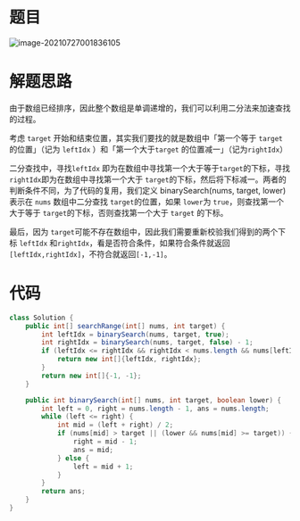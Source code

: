 # 题目

![image-20210727001836105](https://gitee.com/janeroad/iamge-cloud/raw/master/NoteImage/image-20210727001836105.png)

# 解题思路

由于数组已经排序，因此整个数组是单调递增的，我们可以利用二分法来加速查找的过程。

考虑 `target` 开始和结束位置，其实我们要找的就是数组中「第一个等于 `target` 的位置」（记为 `leftIdx` ）和「第一个大于`target` 的位置减一」（记为`rightIdx`）

二分查找中，寻找`leftIdx` 即为在数组中寻找第一个大于等于`target`的下标，寻找`rightIdx`即为在数组中寻找第一个大于 `target`的下标，然后将下标减一。两者的判断条件不同，为了代码的复用，我们定义 binarySearch(nums, target, lower) 表示在 `nums` 数组中二分查找 `target`的位置，如果 `lower`为 `true`，则查找第一个大于等于 `target`的下标，否则查找第一个大于 `target` 的下标。

最后，因为 `target`可能不存在数组中，因此我们需要重新校验我们得到的两个下标 `leftIdx` 和`rightIdx`，看是否符合条件，如果符合条件就返回 `[leftIdx,rightIdx]`，不符合就返回`[-1,-1]`。

# 代码

```java
class Solution {
    public int[] searchRange(int[] nums, int target) {
        int leftIdx = binarySearch(nums, target, true);
        int rightIdx = binarySearch(nums, target, false) - 1;
        if (leftIdx <= rightIdx && rightIdx < nums.length && nums[leftIdx] == target && nums[rightIdx] == target) {
            return new int[]{leftIdx, rightIdx};
        } 
        return new int[]{-1, -1};
    }

    public int binarySearch(int[] nums, int target, boolean lower) {
        int left = 0, right = nums.length - 1, ans = nums.length;
        while (left <= right) {
            int mid = (left + right) / 2;
            if (nums[mid] > target || (lower && nums[mid] >= target)) {
                right = mid - 1;
                ans = mid;
            } else {
                left = mid + 1;
            }
        }
        return ans;
    }
}
```